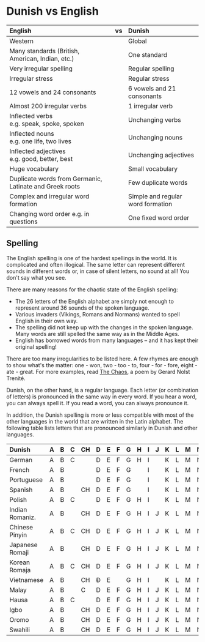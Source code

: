 # Dunish vs English

| English                                                 | vs | Dunish                            |
|:------------------------------------------------------- |:--:|:----------------------------------|
| Western                                                 |    | Global                            |
| Many standards (British, American, Indian, etc.)        |    | One standard                      |
| Very irregular spelling                                 |    | Regular spelling                  |
| Irregular stress                                        |    | Regular stress                    |
| 12 vowels and 24 consonants                             |    | 6 vowels and 21 consonants        |
| Almost 200 irregular verbs                              |    | 1 irregular verb                  |
| Inflected verbs<br>e.g. speak, spoke, spoken            |    | Unchanging verbs                  |
| Inflected nouns<br>e.g. one life, two lives             |    | Unchanging nouns                  |
| Inflected adjectives<br>e.g. good, better, best         |    | Unchanging adjectives             |
| Huge vocabulary                                         |    | Small vocabulary                  |
| Duplicate words from Germanic, Latinate and Greek roots |    | Few duplicate words               |
| Complex and irregular word formation                    |    | Simple and regular word formation |
| Changing word order e.g. in questions                   |    | One fixed word order              |


## Spelling

The English spelling is one of the hardest spellings in the world.
It is complicated and often illogical.
The same letter can represent different sounds in different words
or, in case of silent letters, no sound at all!
You don't say what you see.

There are many reasons for the chaotic state of the English spelling:

- The 26 letters of the English alphabet are simply not enough to represent around 36 sounds of the spoken language.
- Various invaders (Vikings, Romans and Normans) wanted to spell English in their own way.
- The spelling did not keep up with the changes in the spoken language.
  Many words are still spelled the same way as in the Middle Ages.
- English has borrowed words from many languages – and it has kept their original spelling!

There are too many irregularities to be listed here.
A few rhymes are enough to show what's the matter:
one - won, two - too - to, four - for - fore, eight - ate - great.
For more examples, read [The Chaos](http://ncf.idallen.com/english.html), a poem by Gerard Nolst Trenité.

Dunish, on the other hand, is a regular language.
Each letter (or combination of letters) is pronounced in the same way in every word.
If you hear a word, you can always spell it.
If you read a word, you can always pronounce it.

In addition, the Dunish spelling is more or less compatible with most of the other languages in the world
that are written in the Latin alphabet.
The following table lists letters that are pronounced similarly in Dunish and other languages.

| Dunish          | A | B | C | CH | D | E | F | G | H | I | J | K | L | M | N | O | P | R | S | SH | T | U | V | W | Y | Z |
|:----------------|---|---|---|----|---|---|---|---|---|---|---|---|---|---|---|---|---|---|---|----|---|---|---|---|---|---|
| German          | A | B | C |    | D | E | F | G | H | I |   | K | L | M | N | O | P | R | S |    | T | U | V |   |   |   |
| French          | A | B |   |    | D | E | F | G |   | I |   | K | L | M | N | O | P | R | S |    | T | U | V |   | Y | Z |
| Portuguese      | A | B |   |    | D | E | F | G |   | I |   | K | L | M | N | O | P | R | S |    | T | U | V |   |   | Z |
| Spanish         | A | B |   | CH | D | E | F | G |   | I |   | K | L | M | N | O | P | R | S |    | T | U | V |   | Y |   |
| Polish          | A | B | C |    | D | E | F | G | H | I |   | K | L | M | N | O | P | R | S |    | T | U |   |   |   | Z |
| Indian Romaniz. | A | B |   | CH | D | E | F | G | H | I | J | K | L | M | N | O | P | R | S | SH | T | U | V | W | Y | Z |
| Chinese Pinyin  | A | B | C | CH | D | E | F | G | H | I | J | K | L | M | N | O | P | R | S | SH | T | U |   | W | Y |   |
| Japanese Romaji | A | B |   | CH | D | E | F | G | H | I | J | K | L | M | N | O | P | R | S | SH | T | U | V | W | Y | Z |
| Korean Romaja   | A | B | C | CH | D | E | F | G | H | I | J | K | L | M | N | O | P | R | S | SH | T | U |   | W | Y |   |
| Vietnamese      | A | B |   | CH | Ð | E |   | G | H | I |   | K | L | M | N | O | P | R | S |    | T | U | V |   | Y |   |
| Malay           | A | B |   | C  | D | E | F | G | H | I | J | K | L | M | N | O | P | R | S |    | T | U | V | W | Y | Z |
| Hausa           | A | B | C |    | D | E | F | G | H | I | J | K | L | M | N | O | P | R | S | SH | T | U | V | W | Y | Z |
| Igbo            | A | B |   | CH | D | E | F | G | H | I | J | K | L | M | N | O | P | R | S | SH | T | U | V | W | Y | Z |
| Oromo           | A | B |   | CH | D | E | F | G | H | I | J | K | L | M | N | O | P | R | S | SH | T | U | V | W | Y | Z |
| Swahili         | A | B |   | CH | D | E | F | G | H | I | J | K | L | M | N | O | P | R | S | SH | T | U | V | W | Y | Z |

